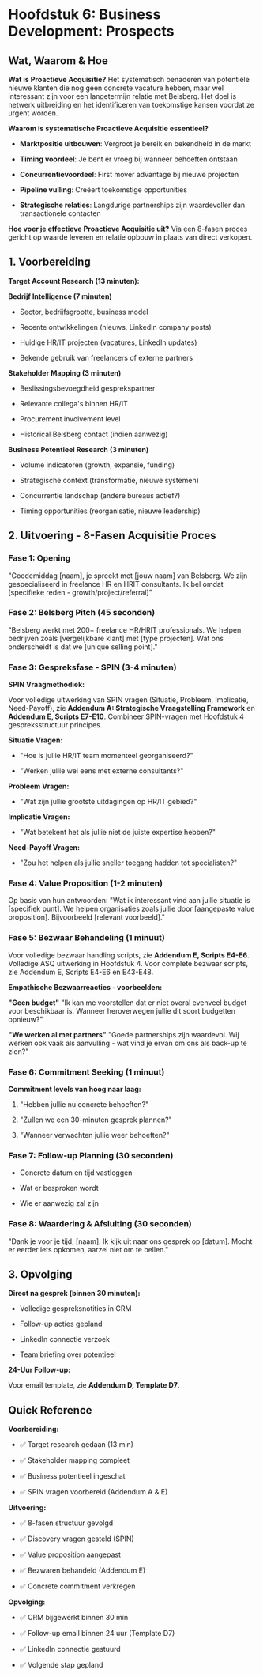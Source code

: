 # **Hoofdstuk 6: Business Development: Prospects**

## **Wat, Waarom & Hoe**

**Wat is Proactieve Acquisitie?** Het systematisch benaderen van
potentiële nieuwe klanten die nog geen concrete vacature hebben, maar
wel interessant zijn voor een langetermijn relatie met Belsberg. Het
doel is netwerk uitbreiding en het identificeren van toekomstige kansen
voordat ze urgent worden.

**Waarom is systematische Proactieve Acquisitie essentieel?**

- **Marktpositie uitbouwen**: Vergroot je bereik en bekendheid in de
  markt

- **Timing voordeel**: Je bent er vroeg bij wanneer behoeften ontstaan

- **Concurrentievoordeel**: First mover advantage bij nieuwe projecten

- **Pipeline vulling**: Creëert toekomstige opportunities

- **Strategische relaties**: Langdurige partnerships zijn waardevoller
  dan transactionele contacten

**Hoe voer je effectieve Proactieve Acquisitie uit?** Via een 8-fasen
proces gericht op waarde leveren en relatie opbouw in plaats van direct
verkopen.

## **1. Voorbereiding**

**Target Account Research (13 minuten):**

**Bedrijf Intelligence (7 minuten)**

- Sector, bedrijfsgrootte, business model

- Recente ontwikkelingen (nieuws, LinkedIn company posts)

- Huidige HR/IT projecten (vacatures, LinkedIn updates)

- Bekende gebruik van freelancers of externe partners

**Stakeholder Mapping (3 minuten)**

- Beslissingsbevoegdheid gesprekspartner

- Relevante collega's binnen HR/IT

- Procurement involvement level

- Historical Belsberg contact (indien aanwezig)

**Business Potentieel Research (3 minuten)**

- Volume indicatoren (growth, expansie, funding)

- Strategische context (transformatie, nieuwe systemen)

- Concurrentie landschap (andere bureaus actief?)

- Timing opportunities (reorganisatie, nieuwe leadership)

## **2. Uitvoering - 8-Fasen Acquisitie Proces**

### Fase 1: Opening

"Goedemiddag \[naam\], je spreekt met \[jouw naam\] van Belsberg. We
zijn gespecialiseerd in freelance HR en HRIT consultants. Ik bel omdat
\[specifieke reden - growth/project/referral\]"

### Fase 2: Belsberg Pitch (45 seconden)

"Belsberg werkt met 200+ freelance HR/HRIT professionals. We helpen
bedrijven zoals \[vergelijkbare klant\] met \[type projecten\]. Wat ons
onderscheidt is dat we \[unique selling point\]."

### Fase 3: Gespreksfase - SPIN (3-4 minuten)

**SPIN Vraagmethodiek:**

Voor volledige uitwerking van SPIN vragen (Situatie, Probleem,
Implicatie, Need-Payoff), zie **Addendum A: Strategische Vraagstelling
Framework** en **Addendum E, Scripts E7-E10**. Combineer SPIN-vragen met
Hoofdstuk 4 gespreksstructuur principes.

**Situatie Vragen:**

- "Hoe is jullie HR/IT team momenteel georganiseerd?"

- "Werken jullie wel eens met externe consultants?"

**Probleem Vragen:**

- "Wat zijn jullie grootste uitdagingen op HR/IT gebied?"

**Implicatie Vragen:**

- "Wat betekent het als jullie niet de juiste expertise hebben?"

**Need-Payoff Vragen:**

- "Zou het helpen als jullie sneller toegang hadden tot specialisten?"

### Fase 4: Value Proposition (1-2 minuten)

Op basis van hun antwoorden: "Wat ik interessant vind aan jullie
situatie is \[specifiek punt\]. We helpen organisaties zoals jullie door
\[aangepaste value proposition\]. Bijvoorbeeld \[relevant voorbeeld\]."

### Fase 5: Bezwaar Behandeling (1 minuut)

Voor volledige bezwaar handling scripts, zie **Addendum E, Scripts
E4-E6**. Volledige ASQ uitwerking in Hoofdstuk 4. Voor complete bezwaar
scripts, zie Addendum E, Scripts E4-E6 en E43-E48.

**Empathische Bezwaarreacties - voorbeelden:**

**"Geen budget"** "Ik kan me voorstellen dat er niet overal evenveel
budget voor beschikbaar is. Wanneer heroverwegen jullie dit soort
budgetten opnieuw?"

**"We werken al met partners"** "Goede partnerships zijn waardevol. Wij
werken ook vaak als aanvulling - wat vind je ervan om ons als back-up te
zien?"

### Fase 6: Commitment Seeking (1 minuut)

**Commitment levels van hoog naar laag:**

1.  "Hebben jullie nu concrete behoeften?"

2.  "Zullen we een 30-minuten gesprek plannen?"

3.  "Wanneer verwachten jullie weer behoeften?"

### Fase 7: Follow-up Planning (30 seconden)

- Concrete datum en tijd vastleggen

- Wat er besproken wordt

- Wie er aanwezig zal zijn

### Fase 8: Waardering & Afsluiting (30 seconden)

"Dank je voor je tijd, \[naam\]. Ik kijk uit naar ons gesprek op
\[datum\]. Mocht er eerder iets opkomen, aarzel niet om te bellen."

## **3. Opvolging**

**Direct na gesprek (binnen 30 minuten):**

- Volledige gespreksnotities in CRM

- Follow-up acties gepland

- LinkedIn connectie verzoek

- Team briefing over potentieel

**24-Uur Follow-up:**

Voor email template, zie **Addendum D, Template D7**.

## **Quick Reference**

**Voorbereiding:**

- ✅ Target research gedaan (13 min)

- ✅ Stakeholder mapping compleet

- ✅ Business potentieel ingeschat

- ✅ SPIN vragen voorbereid (Addendum A & E)

**Uitvoering:**

- ✅ 8-fasen structuur gevolgd

- ✅ Discovery vragen gesteld (SPIN)

- ✅ Value proposition aangepast

- ✅ Bezwaren behandeld (Addendum E)

- ✅ Concrete commitment verkregen

**Opvolging:**

- ✅ CRM bijgewerkt binnen 30 min

- ✅ Follow-up email binnen 24 uur (Template D7)

- ✅ LinkedIn connectie gestuurd

- ✅ Volgende stap gepland
